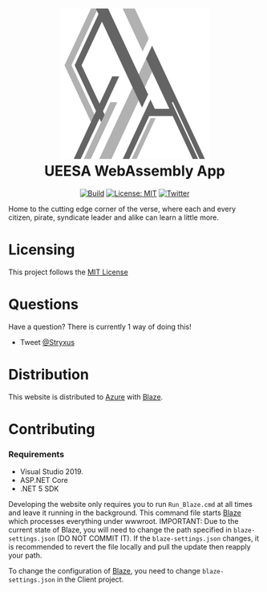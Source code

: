 <h1 align="center">

<img src="https://raw.githubusercontent.com/Star-Athenaeum/Website/master/.github/git-readme.png?sanitize=true" width="300px" height="300px" alt="Logo" />
<br/>
UEESA WebAssembly App
</h1>
<div align="center">

[![Build](https://img.shields.io/github/workflow/status/Star-Athenaeum/UEESA-App/Build?style=flat-square)](https://github.com/Star-Athenaeum/UEESA-App/actions/workflows/dotnet-core.yml)
[![License: MIT](https://img.shields.io/github/license/Star-Athenaeum/Website?style=flat-square)](https://github.com/Star-Athenaeum/Website/blob/master/LICENSE)
[![Twitter](https://img.shields.io/twitter/url/http/shields.io.svg?style=flat-square&logo=twitter)](https://twitter.com/intent/tweet?hashtags=UEESA,StarCitizen&text=StarAthenaeum.+The+most+ambitious+tools+project+for+Star+Citizen&url=https://github.com/Star-Athenaeum)

</div>

Home to the cutting edge corner of the verse, where each and every citizen, pirate, syndicate leader and alike can learn a little more.

# Licensing

This project follows the [MIT License](https://github.com/Star-Athenaeum/Website/blob/master/LICENSE)

# Questions

Have a question? There is currently 1 way of doing this!
* Tweet [@Stryxus](https://twitter.com/Stryxus)

# Distribution

This website is distributed to [Azure](https://azure.microsoft.com/) with [Blaze](https://github.com/Star-Athenaeum/Blaze).

# Contributing

### Requirements
* Visual Studio 2019.
* ASP.NET Core
* .NET 5 SDK

Developing the website only requires you to run `Run_Blaze.cmd` at all times and leave it running in the background. This command file starts [Blaze](https://github.com/Star-Athenaeum/Blaze) which processes everything under wwwroot.
IMPORTANT: Due to the current state of Blaze, you will need to change the path specified in `blaze-settings.json` (DO NOT COMMIT IT). If the `blaze-settings.json` changes, it is recommended to revert the file locally and pull the update then reapply your path.

To change the configuration of [Blaze](https://github.com/Star-Athenaeum/Blaze), you need to change `blaze-settings.json` in the Client project.

